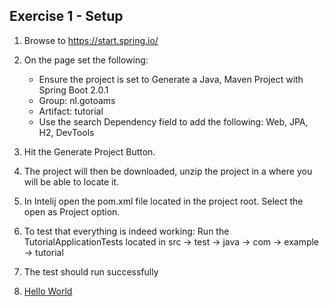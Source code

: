## Exercise 1 - Setup 
1. Browse to https://start.spring.io/
2. On the page set the following: 
      * Ensure the project is set to Generate a Java, Maven Project with Spring Boot 2.0.1
      * Group: nl.gotoams 
      * Artifact: tutorial
      * Use the search Dependency field to add the following: Web, JPA, H2, DevTools
3. Hit the Generate Project Button. 
4. The project will then be downloaded, unzip the project in a where you will be able to locate it. 
5. In Intelij open the pom.xml file located in the project root. Select the open as Project option.
6. To test that everything is indeed working: Run the TutorialApplicationTests located in src -> test -> java -> com -> example -> tutorial
7. The test should run successfully 

4. [Hello World](../master/documents/exercise2.md)